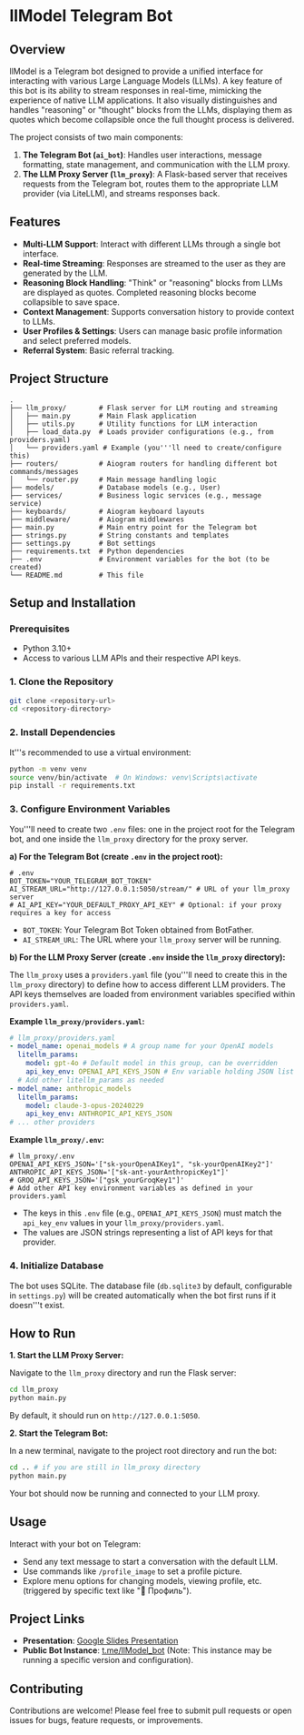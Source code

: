# llModel Telegram Bot

## Overview

llModel is a Telegram bot designed to provide a unified interface for interacting with various Large Language Models (LLMs). A key feature of this bot is its ability to stream responses in real-time, mimicking the experience of native LLM applications. It also visually distinguishes and handles "reasoning" or "thought" blocks from the LLMs, displaying them as quotes which become collapsible once the full thought process is delivered.

The project consists of two main components:
1.  **The Telegram Bot (`ai_bot`)**: Handles user interactions, message formatting, state management, and communication with the LLM proxy.
2.  **The LLM Proxy Server (`llm_proxy`)**: A Flask-based server that receives requests from the Telegram bot, routes them to the appropriate LLM provider (via LiteLLM), and streams responses back.

## Features

*   **Multi-LLM Support**: Interact with different LLMs through a single bot interface.
*   **Real-time Streaming**: Responses are streamed to the user as they are generated by the LLM.
*   **Reasoning Block Handling**: "Think" or "reasoning" blocks from LLMs are displayed as quotes. Completed reasoning blocks become collapsible to save space.
*   **Context Management**: Supports conversation history to provide context to LLMs.
*   **User Profiles & Settings**: Users can manage basic profile information and select preferred models.
*   **Referral System**: Basic referral tracking.

## Project Structure

```
.
├── llm_proxy/        # Flask server for LLM routing and streaming
│   ├── main.py       # Main Flask application
│   ├── utils.py      # Utility functions for LLM interaction
│   ├── load_data.py  # Loads provider configurations (e.g., from providers.yaml)
│   └── providers.yaml # Example (you'''ll need to create/configure this)
├── routers/          # Aiogram routers for handling different bot commands/messages
│   └── router.py     # Main message handling logic
├── models/           # Database models (e.g., User)
├── services/         # Business logic services (e.g., message service)
├── keyboards/        # Aiogram keyboard layouts
├── middleware/       # Aiogram middlewares
├── main.py           # Main entry point for the Telegram bot
├── strings.py        # String constants and templates
├── settings.py       # Bot settings
├── requirements.txt  # Python dependencies
├── .env              # Environment variables for the bot (to be created)
└── README.md         # This file
```

## Setup and Installation

### Prerequisites

*   Python 3.10+
*   Access to various LLM APIs and their respective API keys.

### 1. Clone the Repository

```bash
git clone <repository-url>
cd <repository-directory>
```

### 2. Install Dependencies

It'''s recommended to use a virtual environment:

```bash
python -m venv venv
source venv/bin/activate  # On Windows: venv\Scripts\activate
pip install -r requirements.txt
```

### 3. Configure Environment Variables

You'''ll need to create two `.env` files: one in the project root for the Telegram bot, and one inside the `llm_proxy` directory for the proxy server.

**a) For the Telegram Bot (create `.env` in the project root):**

```env
# .env
BOT_TOKEN="YOUR_TELEGRAM_BOT_TOKEN"
AI_STREAM_URL="http://127.0.0.1:5050/stream/" # URL of your llm_proxy server
# AI_API_KEY="YOUR_DEFAULT_PROXY_API_KEY" # Optional: if your proxy requires a key for access
```
*   `BOT_TOKEN`: Your Telegram Bot Token obtained from BotFather.
*   `AI_STREAM_URL`: The URL where your `llm_proxy` server will be running.

**b) For the LLM Proxy Server (create `.env` inside the `llm_proxy` directory):**

The `llm_proxy` uses a `providers.yaml` file (you'''ll need to create this in the `llm_proxy` directory) to define how to access different LLM providers. The API keys themselves are loaded from environment variables specified within `providers.yaml`.

**Example `llm_proxy/providers.yaml`:**
```yaml
# llm_proxy/providers.yaml
- model_name: openai_models # A group name for your OpenAI models
  litellm_params:
    model: gpt-4o # Default model in this group, can be overridden
    api_key_env: OPENAI_API_KEYS_JSON # Env variable holding JSON list of keys
  # Add other litellm_params as needed
- model_name: anthropic_models
  litellm_params:
    model: claude-3-opus-20240229
    api_key_env: ANTHROPIC_API_KEYS_JSON
# ... other providers
```

**Example `llm_proxy/.env`:**
```env
# llm_proxy/.env
OPENAI_API_KEYS_JSON='["sk-yourOpenAIKey1", "sk-yourOpenAIKey2"]'
ANTHROPIC_API_KEYS_JSON='["sk-ant-yourAnthropicKey1"]'
# GROQ_API_KEYS_JSON='["gsk_yourGroqKey1"]'
# Add other API key environment variables as defined in your providers.yaml
```
*   The keys in this `.env` file (e.g., `OPENAI_API_KEYS_JSON`) must match the `api_key_env` values in your `llm_proxy/providers.yaml`.
*   The values are JSON strings representing a list of API keys for that provider.

### 4. Initialize Database

The bot uses SQLite. The database file (`db.sqlite3` by default, configurable in `settings.py`) will be created automatically when the bot first runs if it doesn'''t exist.

## How to Run

**1. Start the LLM Proxy Server:**

Navigate to the `llm_proxy` directory and run the Flask server:
```bash
cd llm_proxy
python main.py
```
By default, it should run on `http://127.0.0.1:5050`.

**2. Start the Telegram Bot:**

In a new terminal, navigate to the project root directory and run the bot:
```bash
cd .. # if you are still in llm_proxy directory
python main.py
```

Your bot should now be running and connected to your LLM proxy.

## Usage

Interact with your bot on Telegram:
*   Send any text message to start a conversation with the default LLM.
*   Use commands like `/profile_image` to set a profile picture.
*   Explore menu options for changing models, viewing profile, etc. (triggered by specific text like "👤 Профиль").

## Project Links

*   **Presentation**: [Google Slides Presentation](https://docs.google.com/presentation/d/12APUGdPgjhjVe6kH3aq6R2dEfocMhpoX/edit?usp=sharing&ouid=109181077945453147878&rtpof=true&sd=true1)
*   **Public Bot Instance**: [t.me/llModel_bot](https://t.me/llModel_bot) (Note: This instance may be running a specific version and configuration).

## Contributing

Contributions are welcome! Please feel free to submit pull requests or open issues for bugs, feature requests, or improvements.
